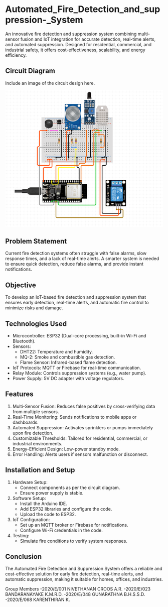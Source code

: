 # Automated_Fire_Detection_and_suppression-_System
An innovative fire detection and suppression system combining multi-sensor fusion and IoT integration for accurate detection, real-time alerts, and automated suppression. Designed for residential, commercial, and industrial safety, it offers cost-effectiveness, scalability, and energy efficiency.

## Circuit Diagram
Include an image of the circuit design here. 


![Alt text](design.png)




## Problem Statement
Current fire detection systems often struggle with false alarms, slow response times, and a lack of real-time alerts. A smarter system is needed to ensure quick detection, reduce false alarms, and provide instant notifications.

## Objective

To develop an IoT-based fire detection and suppression system that ensures early detection, real-time alerts, and automatic fire control to minimize risks and damage.

## Technologies Used
- Microcontroller: ESP32 (Dual-core processing, built-in Wi-Fi and Bluetooth).
- Sensors:
  - DHT22: Temperature and humidity.
  - MQ-2: Smoke and combustible gas detection.
  - Flame Sensor: Infrared-based flame detection.
- IoT Protocols: MQTT or Firebase for real-time communication.
- Relay Module: Controls suppression systems (e.g., water pump).
- Power Supply: 5V DC adapter with voltage regulators.



## Features
1. Multi-Sensor Fusion: Reduces false positives by cross-verifying data from multiple sensors.
2. Real-Time Monitoring: Sends notifications to mobile apps or dashboards.
3. Automated Suppression: Activates sprinklers or pumps immediately upon fire detection.
4. Customizable Thresholds: Tailored for residential, commercial, or industrial environments.
5. Energy-Efficient Design: Low-power standby mode.
6. Error Handling: Alerts users if sensors malfunction or disconnect.



## Installation and Setup
1. Hardware Setup:
   - Connect components as per the circuit diagram.
   - Ensure power supply is stable.
2. Software Setup:
   - Install the Arduino IDE.
   - Add ESP32 libraries and configure the code.
   - Upload the code to ESP32.
3. IoT Configuration:
   - Set up an MQTT broker or Firebase for notifications.
   - Configure Wi-Fi credentials in the code.
4. Testing:
   - Simulate fire conditions to verify system responses.

## Conclusion

The Automated Fire Detection and Suppression System offers a reliable and cost-effective solution for early fire detection, real-time alerts, and automatic suppression, making it suitable for homes, offices, and industries.

Group Members
-2020/E/001 NIVETHANAN CROOS A.R. 
-2020/E/023 BANDARANAYAKE K.M.R.D. 
-2020/E/048 GUNARATHNA B.H.S.S.D. 
-2020/E/068 KARENTHIRAN K. 











